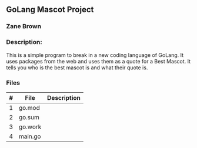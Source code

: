 ## GoLang Mascot Project
### Zane Brown
### Description:

This is a simple program to break in a new coding language of GoLang.
It uses packages from the web and uses them as a quote for a Best Mascot.
It tells you who is the best mascot is and what their quote is.

### Files

|   #   | File    | Description          |
| :---: | ------- | -------------------- |
|   1   | go.mod  | 
|   2   | go.sum  | 
|   3   | go.work | 
|   4   | main.go | 
